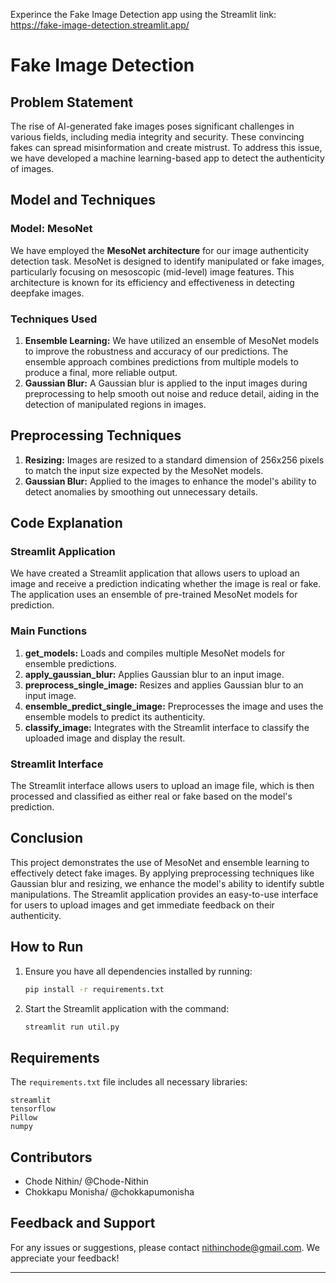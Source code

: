 Experince the Fake Image Detection app using the Streamlit link:
https://fake-image-detection.streamlit.app/

# Fake Image Detection

## Problem Statement

The rise of AI-generated fake images poses significant challenges in various fields, including media integrity and security. These convincing fakes can spread misinformation and create mistrust. To address this issue, we have developed a machine learning-based app to detect the authenticity of images.


## Model and Techniques

### Model: MesoNet
We have employed the **MesoNet architecture** for our image authenticity detection task. MesoNet is designed to identify manipulated or fake images, particularly focusing on mesoscopic (mid-level) image features. This architecture is known for its efficiency and effectiveness in detecting deepfake images.

### Techniques Used
1. **Ensemble Learning:** We have utilized an ensemble of MesoNet models to improve the robustness and accuracy of our predictions. The ensemble approach combines predictions from multiple models to produce a final, more reliable output.
2. **Gaussian Blur:** A Gaussian blur is applied to the input images during preprocessing to help smooth out noise and reduce detail, aiding in the detection of manipulated regions in images.

## Preprocessing Techniques
1. **Resizing:** Images are resized to a standard dimension of 256x256 pixels to match the input size expected by the MesoNet models.
2. **Gaussian Blur:** Applied to the images to enhance the model's ability to detect anomalies by smoothing out unnecessary details.

## Code Explanation

### Streamlit Application
We have created a Streamlit application that allows users to upload an image and receive a prediction indicating whether the image is real or fake. The application uses an ensemble of pre-trained MesoNet models for prediction.

### Main Functions
1. **get_models:** Loads and compiles multiple MesoNet models for ensemble predictions.
2. **apply_gaussian_blur:** Applies Gaussian blur to an input image.
3. **preprocess_single_image:** Resizes and applies Gaussian blur to an input image.
4. **ensemble_predict_single_image:** Preprocesses the image and uses the ensemble models to predict its authenticity.
5. **classify_image:** Integrates with the Streamlit interface to classify the uploaded image and display the result.

### Streamlit Interface
The Streamlit interface allows users to upload an image file, which is then processed and classified as either real or fake based on the model's prediction.

## Conclusion
This project demonstrates the use of MesoNet and ensemble learning to effectively detect fake images. By applying preprocessing techniques like Gaussian blur and resizing, we enhance the model's ability to identify subtle manipulations. The Streamlit application provides an easy-to-use interface for users to upload images and get immediate feedback on their authenticity.

## How to Run
1. Ensure you have all dependencies installed by running:
   ```sh
   pip install -r requirements.txt
   ```
2. Start the Streamlit application with the command:
   ```sh
   streamlit run util.py
   ```

## Requirements
The `requirements.txt` file includes all necessary libraries:
```
streamlit
tensorflow
Pillow
numpy
```

## Contributors

- Chode Nithin/ @Chode-Nithin
- Chokkapu Monisha/ @chokkapumonisha
## Feedback and Support

For any issues or suggestions, please contact nithinchode@gmail.com. We appreciate your feedback!


---
